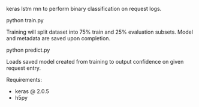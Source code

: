 keras lstm rnn to perform binary classification on request logs.

python train.py <path to access.csv>

Training will split dataset into 75% train and 25% evaluation subsets. Model and metadata are saved upon completion.

python predict.py <request log entry>

Loads saved model created from training to output confidence on given request entry.

Requirements:
- keras @ 2.0.5
- h5py
